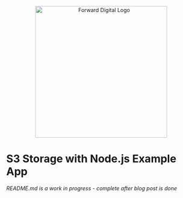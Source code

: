 <p align="center">
  <a href="https://forwardigital.co.uk/" target="blank"><img src="https://forwardigital.co.uk/logos/logo.svg" width="350" alt="Forward Digital Logo" /></a>
</p>

# S3 Storage with Node.js Example App
*README.md is a work in progress - complete after blog post is done*

